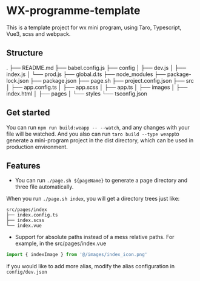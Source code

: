 # WX-programme-template
This is a template project for wx mini program, using Taro, Typescript, Vue3, scss and webpack.

## Structure
.
├── README.md
├── babel.config.js
├── config
│   ├── dev.js
│   ├── index.js
│   └── prod.js
├── global.d.ts
├── node_modules
├── package-lock.json
├── package.json
├── page.sh
├── project.config.json
├── src
│   ├── app.config.ts
│   ├── app.scss
│   ├── app.ts
│   ├── images
│   ├── index.html
│   ├── pages
│   └── styles
└── tsconfig.json

## Get started
You can run `npm run build:weapp -- --watch`,
and any changes with your file will be watched.
And you also can run `taro build --type weapp`to generate a mini-program project in the dist directory, which can be used in production environment. 

## Features
- You can run `./page.sh ${pageName}` to generate a page directory and three file automatically.

When you run
```./page.sh index```, you will get a directory trees just like:
```
src/pages/index
├── index.config.ts
├── index.scss
└── index.vue
```
- Support for absolute paths instead of a mess relative paths.
For example, in the src/pages/index.vue
```js
import { indexImage } from '@/images/index_icon.png'
```
if you would like to add more alias, modify the alias configuration in   ```config/dev.json```